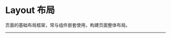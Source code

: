 # Layout 布局

页面的基础布局框架，常与组件嵌套使用，构建页面整体布局。

---

<script setup>
import LayoutBasicUse from "./component/layout-basic-use.md"
import LayoutIcon from "./component/layout-icon.md"
import LayoutBtn from "./component/layout-btn.md"
import LayoutResizeBox from "./component/layout-resize-box.md"
import LayoutApi from "./component/layout-api.md"
import LayoutTip from "./component/layout-tip.md"
</script>

<layout-basic-use />
<layout-icon />
<layout-btn />
<layout-resize-box />
<layout-api />
<layout-tip />
